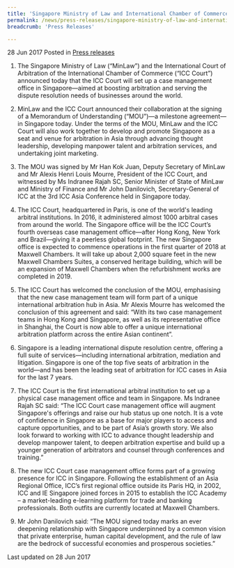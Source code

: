 ```yaml
---
title: 'Singapore Ministry of Law and International Chamber of Commerce sign MOU to boost arbitration'
permalink: /news/press-releases/singapore-ministry-of-law-and-international-chamber-of-commerce-/
breadcrumb: 'Press Releases'

---
```



28 Jun 2017 Posted in [Press releases](/news/press-releases)

1. The Singapore Ministry of Law (“MinLaw”) and the International Court of Arbitration of the International Chamber of Commerce (“ICC Court”) announced today that the ICC Court will set up a case management office in Singapore—aimed at boosting arbitration and serving the dispute resolution needs of businesses around the world. 

2. MinLaw and the ICC Court announced their collaboration at the signing of a Memorandum of Understanding (“MOU”)—a milestone agreement—in Singapore today. Under the terms of the MOU, MinLaw and the ICC Court will also work together to develop and promote Singapore as a seat and venue for arbitration in Asia through advancing thought leadership, developing manpower talent and arbitration services, and undertaking joint marketing.

3. The MOU was signed by Mr Han Kok Juan, Deputy Secretary of MinLaw and Mr Alexis Henri Louis Mourre, President of the ICC Court, and witnessed by Ms Indranee Rajah SC, Senior Minister of State of MinLaw and Ministry of Finance and Mr John Danilovich, Secretary-General of ICC at the 3rd ICC Asia Conference held in Singapore today.

4. The ICC Court, headquartered in Paris, is one of the world's leading arbitral institutions. In 2016, it administered almost 1000 arbitral cases from around the world. The Singapore office will be the ICC Court’s fourth overseas case management office—after Hong Kong, New York and Brazil—giving it a peerless global footprint. The new Singapore office is expected to commence operations in the first quarter of 2018 at Maxwell Chambers. It will take up about 2,000 square feet in the new Maxwell Chambers Suites, a conserved heritage building, which will be an expansion of Maxwell Chambers when the refurbishment works are completed in 2019. 

5. The ICC Court has welcomed the conclusion of the MOU, emphasising that the new case management team will form part of a unique international arbitration hub in Asia. Mr Alexis Mourre has welcomed the conclusion of this agreement and said: “With its two case management teams in Hong Kong and Singapore, as well as its representative office in Shanghai, the Court is now able to offer a unique international arbitration platform across the entire Asian continent”.  

6. Singapore is a leading international dispute resolution centre, offering a full suite of services—including international arbitration, mediation and litigation. Singapore is one of the top five seats of arbitration in the world—and has been the leading seat of arbitration for ICC cases in Asia for the last 7 years. 

7. The ICC Court is the first international arbitral institution to set up a physical case management office and team in Singapore. Ms Indranee Rajah SC said: “The ICC Court case management office will augment Singapore's offerings and raise our hub status up one notch. It is a vote of confidence in Singapore as a base for major players to access and capture opportunities, and to be part of Asia’s growth story. We also look forward to working with ICC to advance thought leadership and develop manpower talent, to deepen arbitration expertise and build up a younger generation of arbitrators and counsel through conferences and training.” 

8. The new ICC Court case management office forms part of a growing presence for ICC in Singapore. Following the establishment of an Asia Regional Office, ICC’s first regional office outside its Paris HQ, in 2002, ICC and IE Singapore joined forces in 2015 to establish the ICC Academy – a market-leading e-learning platform for trade and banking professionals. Both outfits are currently located at Maxwell Chambers.

9. Mr John Danilovich said: “The MOU signed today marks an ever deepening relationship with Singapore underpinned by a common vision that private enterprise, human capital development, and the rule of law are the bedrock of successful economies and prosperous societies.”


<p class="right-side-updated">Last updated on 28 Jun 2017</p> 
